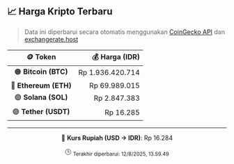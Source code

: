 

<!-- HARGA_KRIPTO -->
## 📈 Harga Kripto Terbaru

> Data ini diperbarui secara otomatis menggunakan [CoinGecko API](https://www.coingecko.com/) dan [exchangerate.host](https://exchangerate.host/)

<div align="center">

| 🪙 Token | 💰 Harga (IDR) |
|:------:|---------------:|
| 🟠 **Bitcoin (BTC)**   | Rp 1.936.420.714 |
| 🔵 **Ethereum (ETH)**  | Rp 69.989.015 |
| 🟣 **Solana (SOL)**    | Rp 2.847.383 |
| 🟢 **Tether (USDT)**   | Rp 16.285 |

---

💱 **Kurs Rupiah (USD → IDR)**: Rp 16.284

🕒 <sub>Terakhir diperbarui: 12/8/2025, 13.59.49</sub>

</div>
<!-- /HARGA_KRIPTO -->